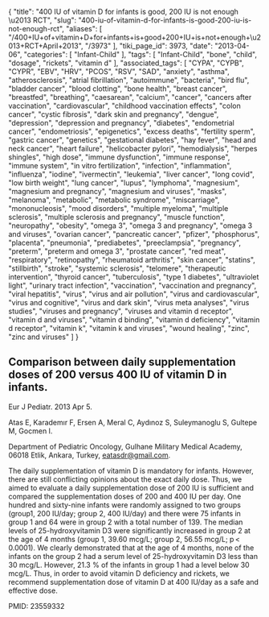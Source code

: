 {
    "title": "400 IU of vitamin D for infants is good, 200 IU is not enough \u2013 RCT",
    "slug": "400-iu-of-vitamin-d-for-infants-is-good-200-iu-is-not-enough-rct",
    "aliases": [
        "/400+IU+of+vitamin+D+for+infants+is+good+200+IU+is+not+enough+\u2013+RCT+April+2013",
        "/3973"
    ],
    "tiki_page_id": 3973,
    "date": "2013-04-06",
    "categories": [
        "Infant-Child"
    ],
    "tags": [
        "Infant-Child",
        "bone",
        "child",
        "dosage",
        "rickets",
        "vitamin d"
    ],
    "associated_tags": [
        "CYPA",
        "CYPB",
        "CYPR",
        "EBV",
        "HRV",
        "PCOS",
        "RSV",
        "SAD",
        "anxiety",
        "asthma",
        "atherosclerosis",
        "atrial fibrillation",
        "autoimmune",
        "bacteria",
        "bird flu",
        "bladder cancer",
        "blood clotting",
        "bone health",
        "breast cancer",
        "breastfed",
        "breathing",
        "caesarean",
        "calcium",
        "cancer",
        "cancers after vaccination",
        "cardiovascular",
        "childhood vaccination effects",
        "colon cancer",
        "cystic fibrosis",
        "dark skin and pregnancy",
        "dengue",
        "depression",
        "depression and pregnancy",
        "diabetes",
        "endometrial cancer",
        "endometriosis",
        "epigenetics",
        "excess deaths",
        "fertility sperm",
        "gastric cancer",
        "genetics",
        "gestational diabetes",
        "hay fever",
        "head and neck cancer",
        "heart failure",
        "helicobacter pylori",
        "hemodialysis",
        "herpes shingles",
        "high dose",
        "immune dysfunction",
        "immune response",
        "immune system",
        "in vitro fertilization",
        "infection",
        "inflammation",
        "influenza",
        "iodine",
        "ivermectin",
        "leukemia",
        "liver cancer",
        "long covid",
        "low birth weight",
        "lung cancer",
        "lupus",
        "lymphoma",
        "magnesium",
        "magnesium and pregnancy",
        "magnesium and viruses",
        "masks",
        "melanoma",
        "metabolic",
        "metabolic syndrome",
        "miscarriage",
        "mononucleosis",
        "mood disorders",
        "multiple myeloma",
        "multiple sclerosis",
        "multiple sclerosis and pregnancy",
        "muscle function",
        "neuropathy",
        "obesity",
        "omega 3",
        "omega 3 and pregnancy",
        "omega 3 and viruses",
        "ovarian cancer",
        "pancreatic cancer",
        "pfizer",
        "phosphorus",
        "placenta",
        "pneumonia",
        "prediabetes",
        "preeclampsia",
        "pregnancy",
        "preterm",
        "preterm and omega 3",
        "prostate cancer",
        "red meat",
        "respiratory",
        "retinopathy",
        "rheumatoid arthritis",
        "skin cancer",
        "statins",
        "stillbirth",
        "stroke",
        "systemic sclerosis",
        "telomere",
        "therapeutic intervention",
        "thyroid cancer",
        "tuberculosis",
        "type 1 diabetes",
        "ultraviolet light",
        "urinary tract infection",
        "vaccination",
        "vaccination and pregnancy",
        "viral hepatitis",
        "virus",
        "virus and air pollution",
        "virus and cardiovascular",
        "virus and cognitive",
        "virus and dark skin",
        "virus meta analyses",
        "virus studies",
        "viruses and pregnancy",
        "viruses and vitamin d receptor",
        "vitamin d and viruses",
        "vitamin d binding",
        "vitamin d deficiency",
        "vitamin d receptor",
        "vitamin k",
        "vitamin k and viruses",
        "wound healing",
        "zinc",
        "zinc and viruses"
    ]
}


## Comparison between daily supplementation doses of 200 versus 400 IU of vitamin D in infants.

Eur J Pediatr. 2013 Apr 5.

Atas E, Karademır F, Ersen A, Meral C, Aydınoz S, Suleymanoglu S, Gultepe M, Gocmen I.

Department of Pediatric Oncology, Gulhane Military Medical Academy, 06018 Etlik, Ankara, Turkey, eatasdr@gmail.com.

The daily supplementation of vitamin D is mandatory for infants. However, there are still conflicting opinions about the exact daily dose. Thus, we aimed to evaluate a daily supplementation dose of 200 IU is sufficient and compared the supplementation doses of 200 and 400 IU per day. One hundred and sixty-nine infants were randomly assigned to two groups (group1, 200 IU/day; group 2, 400 IU/day) and there were 75 infants in group 1 and 64 were in group 2 with a total number of 139. The median levels of 25-hydroxyvitamin D3 were significantly increased in group 2 at the age of 4 months (group 1, 39.60 mcg/L; group 2, 56.55 mcg/L; p < 0.0001). We clearly demonstrated that at the age of 4 months, none of the infants on the group 2 had a serum level of 25-hydroxyvitamin D3 less than 30 mcg/L. However, 21.3 % of the infants in group 1 had a level below 30 mcg/L. Thus, in order to avoid vitamin D deficiency and rickets, we recommend supplementation dose of vitamin D at 400 IU/day as a safe and effective dose.

PMID:     23559332